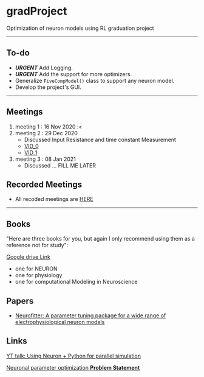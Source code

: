 # gradProject
Optimization of neuron models using RL graduation project

---

## To-do
   -  ***URGENT*** Add Logging.
   -  ***URGENT*** Add the support for more optimizers.
   - Generalize `FiveCompModel()` class to support any neuron model.
   -  Develop the project's GUI.

---

## Meetings 
1. meeting 1 : 16 Nov 2020 :<
2. meeting 2 : 29 Dec 2020
   - Discussed Input Resistance and time constant Measurement
   - [VID_0](https://www.mediafire.com/file/5o43znkeshcuvmg/zoom_0.mp4/file)
   - [VID_1](https://www.mediafire.com/file/ohbxlvqtxyoqoir/zoom_1.mp4/file)
3. meeting 3 : 08 Jan 2021
   - Discussed ... FILL ME LATER

## Recorded Meetings
   - All recoded meetings are [HERE](https://www.mediafire.com/folder/pm73im0rhejr3/GP_meetings_2020)

---

## Books 
"Here are three books for you, but again I only recommend using them as a reference not for study": 

[Google drive Link](https://drive.google.com/drive/folders/1_q94EBxsk2Z-onZjEyuuq0aKNpeMZ46A)

* one for NEURON
* one for physiology
* one for computational Modeling in Neuroscience

## Papers

* [Neurofitter: A parameter tuning package for a wide range of electrophysiological neuron models](https://www.frontiersin.org/articles/10.3389/neuro.11.001.2007/full)

## Links
[YT talk: Using Neuron + Python for parallel simulation](https://www.youtube.com/watch?v=D31P1JnnHuA)

[Neuronal parameter optimization **Problem Statement**](http://www.scholarpedia.org/article/Neuronal_parameter_optimization#:~:text=Neuronal%20parameter%20optimization%20is%20the,fully%20constrained%20by%20experimental%20data.)